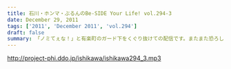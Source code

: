 ```yaml
---
title: 石川・ホンマ・ぶるんのBe-SIDE Your Life! vol.294-3
date: December 29, 2011
tags: ['2011', 'December 2011', 'vol.294']
draft: false
summary: 「ノミてぇな！」と有楽町のガード下をくぐり抜けての配信です。またまた恐ろしいことに、暮れも正月の関係ねぇ！・・・とばかりの収録予定にしているのですが。どうなるか～～NAMAE
---
```


http://project-phi.ddo.jp/ishikawa/ishikawa294_3.mp3